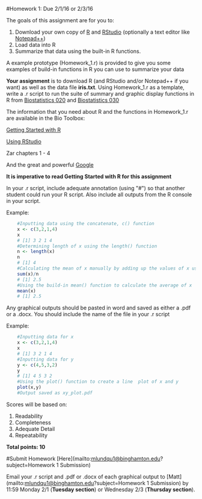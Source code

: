 #Homework 1: Due 2/1/16 or 2/3/16

The goals of this assignment are for you to:

1. Download your own copy of [R](https://www.r-project.org) and [RStudio](http://www.rstudio.com) (optionally a text editor like [Notepad++](https://notepad-plus-plus.org/))
2. Load data into R
3. Summarize that data using the built-in R functions.

A example prototype (Homework_1.r) is provided to give you some examples of build-in functions in R you can use to summarize your data

**Your assignment** is to download R (and RStudio and/or Notepad++ if you want) as well as the data file **iris.txt**. Using Homework_1.r as a template, write a .r script to run the suite of summary and graphic display functions in R from [Biostatistics 020](http://biotoolbox.binghamton.edu/Biostatistics/2014%20Biostatistics%20Zar/Biostatistics%20Worksheets%20pdf/020-2010%20Biostatistics.pdf) and [Biostatistics 030](http://biotoolbox.binghamton.edu/Biostatistics/2014%20Biostatistics%20Zar/Biostatistics%20Worksheets%20pdf/030-2010%20Biostatistics.pdf)

The information that you need about R and the functions in Homework_1.r are available in the Bio Toolbox:

[Getting Started with R](http://biotoolbox.binghamton.edu/Preliminaries/Getting%20Started%20with%20R.pdf)

[Using RStudio](http://biotoolbox.binghamton.edu/Preliminaries/RSTUDIO%20SUMMARY.pdf)

Zar chapters 1 - 4

And the great and powerful [Google](http://www.google.com)

**It is imperative to read Getting Started with R for this assignment**

In your .r script, include adequate annotation (using "#") so that another student could run your R script. Also include all outputs from the R console in your script. 

Example:
```r
    #Inputting data using the concatenate, c() function
    x <- c(3,2,1,4)
    x
    # [1] 3 2 1 4
    #Determining length of x using the length() function
    n <- length(x)
    n
    # [1] 4
    #Calculating the mean of x manually by adding up the values of x using the sum() function
    sum(x)/n
    # [1] 2.5
    #Using the build-in mean() function to calculate the average of x
    mean(x)
    # [1] 2.5
```
Any graphical outputs should be pasted in word and saved as either a .pdf or a .docx. You should include the name of the file in your .r script 

Example:
```r    
    #Inputting data for x
    x <- c(3,2,1,4)
    x
    # [1] 3 2 1 4
    #Inputting data for y
    y <- c(4,5,3,2)
    y
    # [1] 4 5 3 2
    #Using the plot() function to create a line  plot of x and y
    plot(x,y)
    #Output saved as xy_plot.pdf
```
Scores will be based on:

1. Readability
2. Completeness
3. Adequate Detail
4. Repeatability

**Total points: 10**

#Submit Homework [Here](mailto:mlundqu1@binghamton.edu?subject=Homework 1 Submission)

Email your .r script and .pdf or .docx of each graphical output to [Matt](mailto:mlundqu1@binghamton.edu?subject=Homework 1 Submission) by 11:59 Monday 2/1 (**Tuesday section**) or Wednesday 2/3 (**Thursday section**).

